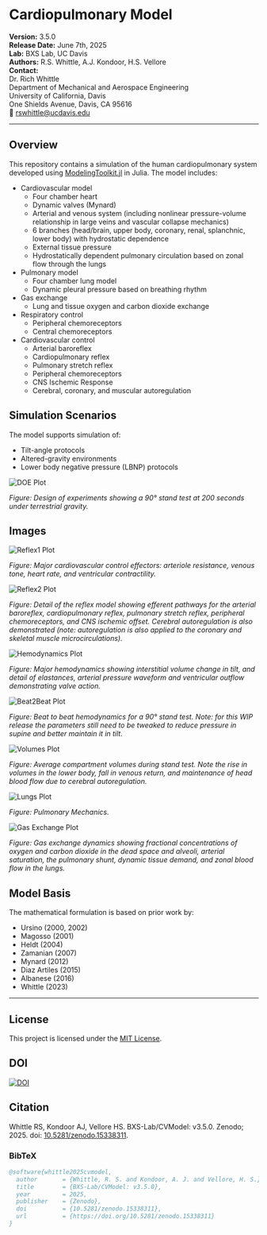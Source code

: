 # Cardiopulmonary Model

**Version:** 3.5.0<br>
**Release Date:** June 7th, 2025<br>
**Lab:** BXS Lab, UC Davis<br>
**Authors:** R.S. Whittle, A.J. Kondoor, H.S. Vellore<br>
**Contact:**<br>
Dr. Rich Whittle<br>
Department of Mechanical and Aerospace Engineering<br>
University of California, Davis<br>
One Shields Avenue, Davis, CA 95616<br>
📧 rswhittle@ucdavis.edu<br>

---

## Overview

This repository contains a simulation of the human cardiopulmonary system developed using [ModelingToolkit.jl](https://mtk.sciml.ai/stable/) in Julia. The model includes:

- Cardiovascular model
    - Four chamber heart
    - Dynamic valves (Mynard)
    - Arterial and venous system (including nonlinear pressure-volume relationship in large veins and vascular collapse mechanics)
    - 6 branches (head/brain, upper body, coronary, renal, splanchnic, lower body) with hydrostatic dependence
    - External tissue pressure
    - Hydrostatically dependent pulmonary circulation based on zonal flow through the lungs
- Pulmonary model
    - Four chamber lung model
    - Dynamic pleural pressure based on breathing rhythm
- Gas exchange
    - Lung and tissue oxygen and carbon dioxide exchange
- Respiratory control
    - Peripheral chemoreceptors
    - Central chemoreceptors
- Cardiovascular control
    - Arterial baroreflex
    - Cardiopulmonary reflex
    - Pulmonary stretch reflex
    - Peripheral chemoreceptors
    - CNS Ischemic Response
    - Cerebral, coronary, and muscular autoregulation


## Simulation Scenarios

The model supports simulation of:

- Tilt-angle protocols
- Altered-gravity environments
- Lower body negative pressure (LBNP) protocols

![DOE Plot](Images/doe.png)

*Figure: Design of experiments showing a 90° stand test at 200 seconds under terrestrial gravity.*

## Images

![Reflex1 Plot](Images/reflex1.png)

*Figure: Major cardiovascular control effectors: arteriole resistance, venous tone, heart rate, and ventricular contractility.*

![Reflex2 Plot](Images/reflex2.png)

*Figure: Detail of the reflex model showing efferent pathways for the arterial baroreflex, cardiopulmonary reflex, pulmonary stretch reflex, peripheral chemoreceptors, and CNS ischemic offset. Cerebral autoregulation is also demonstrated (note: autoregulation is also applied to the coronary and skeletal muscle microcirculations).*

![Hemodynamics Plot](Images/hemodynamics.png)

*Figure: Major hemodynamics showing interstitial volume change in tilt, and detail of elastances, arterial pressure waveform and ventricular outflow demonstrating valve action.*

![Beat2Beat Plot](Images/beat2beat.png)

*Figure: Beat to beat hemodynamics for a 90° stand test. Note: for this WIP release the parameters still need to be tweaked to reduce pressure in supine and better maintain it in tilt.*

![Volumes Plot](Images/volumes.png)

*Figure: Average compartment volumes during stand test. Note the rise in volumes in the lower body, fall in venous return, and maintenance of head blood flow due to cerebral autoregulation.*

![Lungs Plot](Images/lungs.png)

*Figure: Pulmonary Mechanics.*

![Gas Exchange Plot](Images/gas_exchange.png)

*Figure: Gas exchange dynamics showing fractional concentrations of oxygen and carbon dioxide in the dead space and alveoli, arterial saturation, the pulmonary shunt, dynamic tissue demand, and zonal blood flow in the lungs.*

## Model Basis

The mathematical formulation is based on prior work by:

- Ursino (2000, 2002)
- Magosso (2001)
- Heldt (2004)
- Zamanian (2007)
- Mynard (2012)
- Diaz Artiles (2015)
- Albanese (2016)
- Whittle (2023)

---

## License

This project is licensed under the [MIT License](LICENSE).

## DOI

[![DOI](https://zenodo.org/badge/894082810.svg)](https://doi.org/10.5281/zenodo.15338311)

## Citation

Whittle RS, Kondoor AJ, Vellore HS. BXS-Lab/CVModel: v3.5.0. Zenodo; 2025. doi: [10.5281/zenodo.15338311](https://doi.org/10.5281/zenodo.15338311).

### BibTeX

```bibtex
@software{whittle2025cvmodel,
  author       = {Whittle, R. S. and Kondoor, A. J. and Vellore, H. S.},
  title        = {BXS-Lab/CVModel: v3.5.0},
  year         = 2025,
  publisher    = {Zenodo},
  doi          = {10.5281/zenodo.15338311},
  url          = {https://doi.org/10.5281/zenodo.15338311}
}
